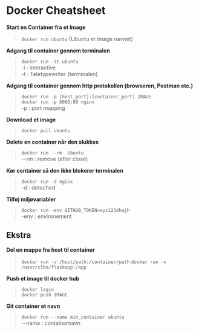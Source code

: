 # Docker Cheatsheet

**Start en Container fra et Image**
    
> `docker run ubuntu` (Ubuntu er Image navnet)    

**Adgang til container gennem terminalen**

> `docker run -it ubuntu`    
>  -i : interactive    
>  -t : Teletypewriter (terminalen) 

**Adgang til container gennem http protokollen (browseren, Postman etc.)**

>  `docker run -p [host_port]:[container_port] IMAGE`    
>  `docker run -p 8080:80 nginx`    
>  -p : port mapping    

**Download et image**    

> `docker pull ubuntu`    

**Delete en container når den slukkes**

> `docker run --rm  Ubuntu`    
> --rm : remove (after close)

**Kør container så den ikke blokerer terminalen**

> `docker run -d nginx`    
> -d : detached


**Tilføj miljøvariabler**

> `docker run -env GITHUB_TOKEN=xyz123dkajh`    
> -env : environement


**Ekstra**    
---

**Del en mappe fra host til container**    

> `docker run -v /host/path:/container/path`
> `docker run -v /user/clbo/flaskapp:/app`


**Push et image til docker hub**    

> `docker login`    
> `docker push IMAGE`

**Git container et navn**        

> `docker run --name min_container ubuntu`    
> --name : containernavn




